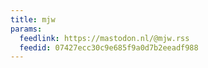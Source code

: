 ```yaml
---
title: mjw
params:
  feedlink: https://mastodon.nl/@mjw.rss
  feedid: 07427ecc30c9e685f9a0d7b2eeadf988
---
```


